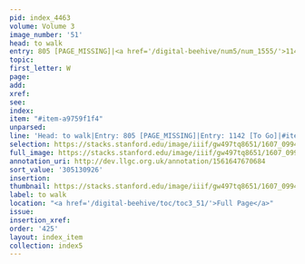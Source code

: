 ```yaml
---
pid: index_4463
volume: Volume 3
image_number: '51'
head: to walk
entry: 805 [PAGE_MISSING]|<a href='/digital-beehive/num5/num_1555/'>1142 [To Go]</a>
topic:
first_letter: W
page:
add:
xref:
see:
index:
item: "#item-a9759f1f4"
unparsed:
line: 'Head: to walk|Entry: 805 [PAGE_MISSING]|Entry: 1142 [To Go]|#item-a9759f1f4'
selection: https://stacks.stanford.edu/image/iiif/gw497tq8651/1607_0994/1645,926,614,107/full/0/default.jpg
full_image: https://stacks.stanford.edu/image/iiif/gw497tq8651/1607_0994/full/full/0/default.jpg
annotation_uri: http://dev.llgc.org.uk/annotation/1561647670684
sort_value: '305130926'
insertion:
thumbnail: https://stacks.stanford.edu/image/iiif/gw497tq8651/1607_0994/1645,926,614,107/150,/0/default.jpg
label: to walk
location: "<a href='/digital-beehive/toc/toc3_51/'>Full Page</a>"
issue:
insertion_xref:
order: '425'
layout: index_item
collection: index5
---
```

